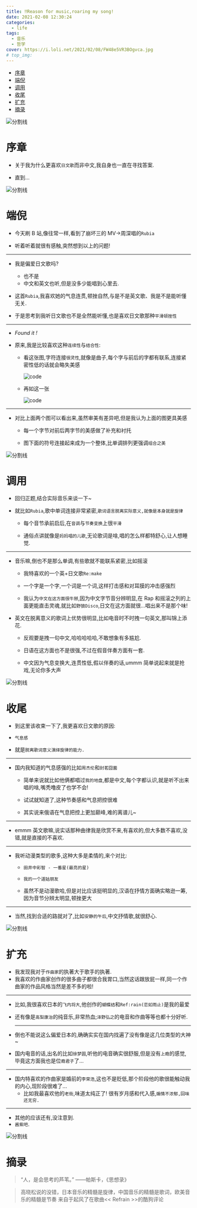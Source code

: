 ```yaml
---
title: ‼Reason for music,roaring my song!
date: 2021-02-08 12:30:24
categories:
  - life
tags:
  - 音乐
  - 哲学
cover: https://i.loli.net/2021/02/08/FW48e5VR3BOgvca.jpg
# top_img:
---
```


<!--
 * @?: *********************************************************************
 * @Author: Weidows
 * @Date: 2021-02-08 12:30:24
 * @LastEditors: Weidows
 * @LastEditTime: 2021-02-27 12:46:01
 * @FilePath: \Weidowsd:\Game\Github\Blog-private\source\_posts\life\music.md
 * @Description:
 * @!: *********************************************************************
-->

- [序章](#序章)
- [端倪](#端倪)
- [调用](#调用)
- [收尾](#收尾)
- [扩充](#扩充)
- [摘录](#摘录)

![分割线](https://cdn.jsdelivr.net/gh/Weidows/Images/img/divider.png)

# 序章

- 关于我为什么更喜欢`日文歌`而非中文,我自身也一直在寻找答案.

- 直到...

![分割线](https://cdn.jsdelivr.net/gh/Weidows/Images/img/divider.png)

# 端倪

- 今天刷 B 站,像往常一样,看到了崩坏三的 MV->周深唱的`Rubia`

- 听着听着就很有感触,突然想到以上的问题!

---

- 我是偏爱日文歌吗?

  - 也不是
  - 中文和英文也听,但是没多少能唱到心里去.

- 这首`Rubia`,我喜欢她的气息连贯,顿挫自然,与是不是英文歌、我是不是能听懂无关.

- 于是思考到我听日文歌也不是全然能听懂,也是喜欢日文歌那种`平滑顿挫性`

---

- _Found it !_

- 原来,我是比较喜欢这种`连续性`与`结合性`:

  - 看这张图,字符连接`很灵性`,就像是曲子,每个字与前后的字都有联系,连接紧密性低的话就会略失美感

    <img src="https://i.loli.net/2021/02/08/YMu816jCtNh5UIW.png" alt="code" />

  - 再如这一张

    <img src="https://i.loli.net/2021/02/08/GxebVvLDoCl1jIU.png" alt="code" />

---

- 对比上面两个图可以看出来,虽然审美有差异吧,但是我认为上面的图更具美感

  - 每一个字节对前后两字节的美感做了补充和衬托

  - 图下面的符号连接起来成为一个整体,比单调排列更强调`组合之美`

![分割线](https://cdn.jsdelivr.net/gh/Weidows/Images/img/divider.png)

# 调用

- 回归正题,结合实际音乐来谈一下~

- 就比如`Rubia`,歌中单词连接非常紧密,`歌词语言脱离实际意义,就像是本身就是旋律`

  - 每个音节承前启后,在`音调`与`节奏变换`上很`平滑`

  - 通俗点讲就像是`妈妈唱的儿歌`,无论歌词是啥,唱的怎么样都特舒心,让人想睡觉.

---

- 音乐嘛,倒也不是那么单调,有些歌就不能联系紧密,比如摇滚

  - 我特喜欢的一个英+日文歌`Re:make`

  - 一个字是一个字,一个词是一个词,这样打击感和对耳膜的冲击感强烈

  - 我认为`中文在这方面很牛掰`,因为中文字节音分辨明显,在 Rap 和摇滚之列的上面更能直击灵魂,就比如`野狼Disco`,日文在这方面就很...唱出来不是那个味!

- 英文在脱离意义的歌词上优势很明显,比如电音时不时拽一句英文,那叫锦上添花.

  - 反观要是拽一句中文,哈哈哈哈哈,不敢想象有多尴尬.

  - 日语在这方面也不是很强,不过在假音伴奏方面有一套.

  - 中文因为气息变换大,连贯性低,假以伴奏的话,ummm 简单说起来就是抢戏,无论你多大声

![分割线](https://cdn.jsdelivr.net/gh/Weidows/Images/img/divider.png)

# 收尾

- 到这里该收束一下了,我更喜欢日文歌的原因:

- `气息感`

- 就是`脱离歌词意义演绎旋律的能力.`

---

- 国内我知道的气息感强的比如`周杰伦`和`封茗囧菌`

  - 简单来说就比如他俩都唱过`我的地盘`,都是中文,每个字都认识,就是听不出来唱的啥,嘴秃噜皮了也学不会!

  - 试试就知道了,这种节奏感和气息把控很难

  - 其实说来俄语在气息把控上更加巅峰,难的离谱儿~

---

- emmm 英文歌嘛,说实话那种曲律我是欣赏不来,有喜欢的,但大多数不喜欢,没错,就是直接的不喜欢.

---

- 我听动漫类型的歌多,这种大多是柔情的,来个对比:

  - `田井中彩智 - 一番星(最亮的星)`

  - `我的一个道姑朋友`

  - 虽然不是动漫歌哈,但是对比应该挺明显的,汉语在抒情方面确实略逊一筹,因为音节分辨太明显,顿挫更大

---

- 当然,找到合适的路就对了,比如`安静的午后`,中文抒情歌,就很舒心.

![分割线](https://cdn.jsdelivr.net/gh/Weidows/Images/img/divider.png)

# 扩充

- 我发现我对于`作曲家`的执著大于歌手的执著.
- 我喜欢的作曲家创作的很多曲子都很合我胃口,当然这话跟放屁一样,同一个作曲家的作品风格当然是差不多的啦!

---

- 比如,我很喜欢日本的`飞内将大`,他创作的`蝴蝶结`和`Ref:rain(恋如雨止)`是我的最爱
- 还有像是`高梨康治`的纯音乐,非常热血;`泽野弘之`的电音和作曲等等也都十分好听.

  ***

- 倒也不能说这么偏爱日本的,确确实实在国内找遍了没有像是这几位类型的大神~
- 国内电音的话,出名的比如`徐梦圆`,听他的电音确实很舒服,但是没有`上瘾`的感觉,毕竟这方面我也是位`瘾君子`了...

---

- 国内特喜欢的作曲家是婚前的`李荣浩`,这也不是贬低,那个阶段他的歌很能触动我的内心,现阶段很难了...
  - 比如我最喜欢他的`老街`,味道太纯正了! 很有岁月感和代入感,`煽情不浓郁,回味还无穷.`

---

- 其他的应该还有,没注意到.
- `酱紫吧`.

![分割线](https://cdn.jsdelivr.net/gh/Weidows/Images/img/divider.png)

# 摘录

> “人，是会思考的芦苇。” ——帕斯卡，《思想录》

> 高晓松说的没错，日本音乐的精髓是旋律，中国音乐的精髓是歌词，欧美音乐的精髓是节奏
> 来自于起风了在歌曲<< Refrain >>的酷狗评论
